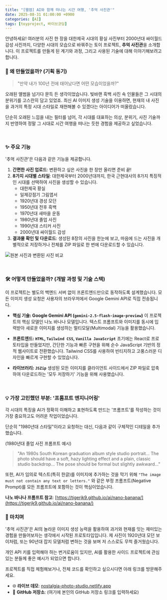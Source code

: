 ```yaml
---
title: "[웹앱] AI와 함께 떠나는 시간 여행, '추억 사진관'"
date: 2025-08-31 01:00:00 +0900
categories: [AI]
tags: [toyproject, 바이브코딩]
---
```


안녕하세요! 여러분의 사진 한 장을 대한제국 시대의 황실 사진부터 2000년대 싸이월드 감성 사진까지, 다양한 시대의 모습으로 바꿔주는 토이 프로젝트, **추억 사진관**을 소개합니다. 
이 프로젝트를 만들게 된 계기와 과정, 그리고 사용된 기술에 대해 이야기해보려고 합니다.


### 🤔 왜 만들었을까? (기획 동기)

> "만약 내가 100년 전에 태어났다면 어떤 모습이었을까?"

오래된 앨범을 넘기다 문득 든 생각이었습니다. 빛바랜 흑백 사진 속 인물들은 그 시대의 분위기를 고스란히 담고 있었죠. 최신 AI 이미지 생성 기술을 이용하면, 현재의 내 사진을 과거의 특정 시대 스타일로 재현해볼 수 있겠다는 아이디어가 떠올랐습니다.

단순히 오래된 느낌을 내는 필터를 넘어, 각 시대를 대표하는 의상, 분위기, 사진 기술까지 반영하여 정말 그 시대로 시간 여행을 떠나는 듯한 경험을 제공하고 싶었습니다.

<br>

### ✨ 주요 기능

'추억 사진관'은 다음과 같은 기능을 제공합니다.

1.  **간편한 사진 업로드**: 변환하고 싶은 사진을 한 장만 올리면 준비 끝!
2.  **8가지 시대별 스타일**: 대한제국부터 2000년대까지, 한국 근현대사의 8가지 특징적인 시대를 선택하여 사진을 생성할 수 있습니다.
    * 대한제국 황실
    * 일제강점기 그림엽서
    * 1920년대 경성 모던
    * 1950년대 전후 흑백
    * 1970년대 새마을 운동
    * 1980년대 졸업 사진
    * 1990년대 스티커 사진
    * 2000년대 싸이월드 감성
3.  **결과물 확인 및 다운로드**: 생성된 8장의 사진을 한눈에 보고, 마음에 드는 사진을 개별적으로 저장하거나 전체를 ZIP 파일로 한 번에 다운로드할 수 있습니다.

![원본 사진과 변환된 사진 비교](/assets/comparison.png)

<br>

### 🛠️ 어떻게 만들었을까? (개발 과정 및 기술 스택)

이 프로젝트는 별도의 백엔드 서버 없이 프론트엔드만으로 동작하도록 설계했습니다. 모든 이미지 생성 요청은 사용자의 브라우저에서 Google Gemini API로 직접 전송됩니다.

* **핵심 기술: Google Gemini API (`gemini-2.5-flash-image-preview`)**
    이 프로젝트의 핵심 모델인 나노 바나나 모델입니다. 텍스트 프롬프트와 이미지를 동시에 입력받아 새로운 이미지를 생성하는 멀티모달(Multimodal) 기능을 활용했습니다.

* **프론트엔드: `HTML`, `Tailwind CSS`, `Vanilla JavaScript`**
    초기에는 React로 프로토타입을 만들었지만, 간단한 기능과 빠른 구현을 위해 순수 JavaScript 기반의 정적 웹사이트로 전환했습니다. Tailwind CSS를 사용하여 빈티지하고 고풍스러운 디자인을 빠르게 구현할 수 있었습니다.

* **라이브러리: `JSZip`**
    생성된 모든 이미지를 클라이언트 사이드에서 ZIP 파일로 압축하여 다운로드하는 '모두 저장하기' 기능을 위해 사용했습니다.

<br>

### 💡 가장 고민했던 부분: '프롬프트 엔지니어링'

각 시대의 특징을 AI가 정확히 이해하고 표현하도록 만드는 '프롬프트'를 작성하는 것이 가장 중요하고도 어려운 작업이었습니다.

단순히 "1980년대 스타일"이라고 요청하는 대신, 다음과 같이 구체적인 디테일을 추가했습니다.

(1980년대 졸업 사진 프롬프트 예시)
> "An 1980s South Korean graduation album style studio portrait... The photo should have a soft, hazy lighting effect and a plain, classic studio backdrop... The pose should be formal but slightly awkward..."

또한, AI가 임의로 텍스트(특히 한글)를 이미지에 추가하는 것을 막기 위해 `"The image must not contain any text or letters."` 와 같은 부정 프롬프트(Negative Prompt)를 모든 프롬프트에 포함하는 것이 핵심이었습니다.

 **나노 바나나 프롬프트 참고**: [https://tigerjk9.github.io/ai/nano-banana/](https://tigerjk9.github.io/ai/nano-banana/)

### 🚀 마치며

'추억 사진관'은 AI의 놀라운 이미지 생성 능력을 활용하여 과거와 현재를 잇는 재미있는 경험을 만들어보자는 생각에서 시작된 프로토타입입니다. 제 사진이 1920년대 모던 보이처럼, 또는 90년대 잡지 모델처럼 변하는 것을 보며 저 스스로도 무척 즐거웠습니다.

개인 API 키를 입력해야 하는 번거로움이 있지만, AI를 활용한 사이드 프로젝트에 관심 있는 분들께 좋은 예시가 되었으면 합니다.

프로젝트를 직접 체험해보거나, 전체 코드를 확인하고 싶으시다면 아래 링크를 방문해주세요. 

* 🌐 **라이브 데모**: [nostalgia-photo-studio.netlify.app](https://nostalgia-photo-studio.netlify.app)
* 🔗 **GitHub 저장소**: (여기에 본인의 GitHub 저장소 링크를 입력하세요)
